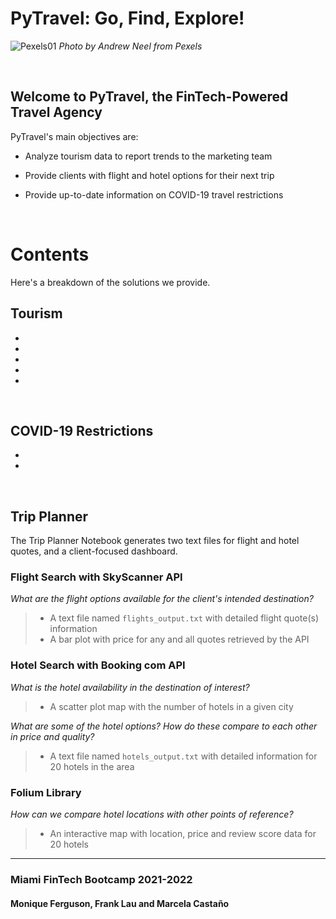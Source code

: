 # PyTravel: Go, Find, Explore!

![Pexels01](resources/images/pexels-andrew-neel-2859169.jpg)
*Photo by Andrew Neel from Pexels*


<br>

## Welcome to PyTravel, the FinTech-Powered Travel Agency

PyTravel's main objectives are:

* Analyze tourism data to report trends to the marketing team

* Provide clients with flight and hotel options for their next trip

* Provide up-to-date information on COVID-19 travel restrictions

<br>

# Contents

Here's a breakdown of the solutions we provide.

## Tourism

* 
* 
* 
* 
* 

<br>

## COVID-19 Restrictions

* 
*

<br>



## Trip Planner

The Trip Planner Notebook generates two text files for flight and hotel quotes, and a client-focused dashboard.

### Flight Search with SkyScanner API

*What are the flight options available for the client's intended destination?*

>   * A text file named `flights_output.txt` with detailed flight quote(s) information
>   * A bar plot with price for any and all quotes retrieved by the API


### Hotel Search with Booking com API

*What is the hotel availability in the destination of interest?*

>   * A scatter plot map with the number of hotels in a given city


*What are some of the hotel options? How do these compare to each other in price and quality?*

>   * A text file named `hotels_output.txt` with detailed information for 20 hotels in the area


### Folium Library

*How can we compare hotel locations with other points of reference?*

>   * An interactive map with location, price and review score data for 20 hotels

---

### Miami FinTech Bootcamp 2021-2022

#### Monique Ferguson, Frank Lau and Marcela Castaño